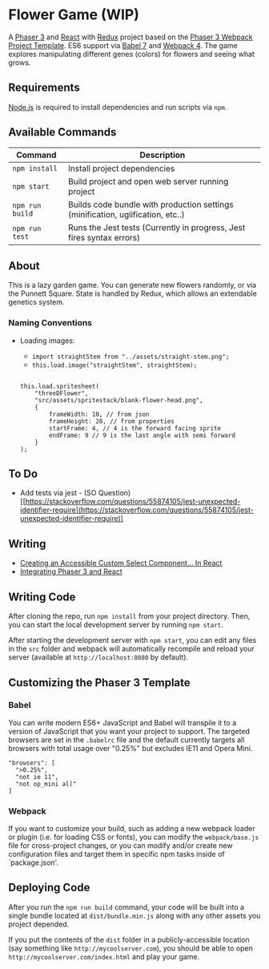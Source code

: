 # Flower Game (WIP)

A [Phaser 3](https://phaser.io/) and [React](https://reactjs.org/) with [Redux](https://redux.js.org/) project based on the [Phaser 3 Webpack Project Template](https://github.com/photonstorm/phaser3-project-template). ES6 support via [Babel 7](https://babeljs.io/) and [Webpack 4](https://webpack.js.org/). The game explores manipulating different genes (colors) for flowers and seeing what grows.

## Requirements

[Node.js](https://nodejs.org) is required to install dependencies and run scripts via `npm`.

## Available Commands

| Command         | Description                                                                     |
| --------------- | ------------------------------------------------------------------------------- |
| `npm install`   | Install project dependencies                                                    |
| `npm start`     | Build project and open web server running project                               |
| `npm run build` | Builds code bundle with production settings (minification, uglification, etc..) |
| `npm run test`  | Runs the Jest tests (Currently in progress, Jest fires syntax errors)           |

## About

This is a lazy garden game. You can generate new flowers randomly, or via the Punnett Square. State is handled by Redux, which allows an extendable genetics system.

### Naming Conventions

-   Loading images:

    -   `import straightStem from "../assets/straight-stem.png";`
    -   `this.load.image("straightStem", straightStem);`

    ```

    this.load.spritesheet(
    	"threeDFlower",
    	"src/assets/spritestack/blank-flower-head.png",
    	{
    		frameWidth: 10, // from json
    		frameHeight: 20, // from properties
    		startFrame: 4, // 4 is the forward facing sprite
    		endFrame: 9 // 9 is the last angle with semi forward
    	}
    );
    ```

## To Do

-   Add tests via jest - (SO Question)[[https://stackoverflow.com/questions/55874105/jest-unexpected-identifier-require](https://stackoverflow.com/questions/55874105/jest-unexpected-identifier-require)]

## Writing

-   [Creating an Accessible Custom Select Component… In React](https://medium.com/@Tnodes/integrating-react-and-phaser-3-tutorial-eb96717d4a9d?source=friends_link&sk=0f1d5f2e456584b0cc6fc5c785394b56)
-   [Integrating Phaser 3 and React](<[https://medium.com/@Tnodes/integrating-react-and-phaser-3-tutorial-eb96717d4a9d](https://medium.com/@Tnodes/integrating-react-and-phaser-3-tutorial-eb96717d4a9d)>)

## Writing Code

After cloning the repo, run `npm install` from your project directory. Then, you can start the local development
server by running `npm start`.

After starting the development server with `npm start`, you can edit any files in the `src` folder
and webpack will automatically recompile and reload your server (available at `http://localhost:8080`
by default).

## Customizing the Phaser 3 Template

### Babel

You can write modern ES6+ JavaScript and Babel will transpile it to a version of JavaScript that you
want your project to support. The targeted browsers are set in the `.babelrc` file and the default currently
targets all browsers with total usage over "0.25%" but excludes IE11 and Opera Mini.

```
"browsers": [
  ">0.25%",
  "not ie 11",
  "not op_mini all"
]
```

### Webpack

If you want to customize your build, such as adding a new webpack loader or plugin (i.e. for loading CSS or fonts), you can
modify the `webpack/base.js` file for cross-project changes, or you can modify and/or create
new configuration files and target them in specific npm tasks inside of `package.json'.

## Deploying Code

After you run the `npm run build` command, your code will be built into a single bundle located at
`dist/bundle.min.js` along with any other assets you project depended.

If you put the contents of the `dist` folder in a publicly-accessible location (say something like `http://mycoolserver.com`),
you should be able to open `http://mycoolserver.com/index.html` and play your game.
